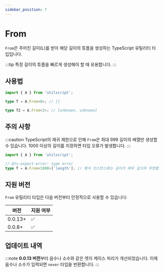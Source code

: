 ```yaml
---
sidebar_position: 7
---
```


# From

`From`은 주어진 길이(L)를 받아 해당 길이의 튜플을 생성하는 TypeScript 유틸리티 타입입니다.

:::tip
특정 길이의 튜플을 빠르게 생성해야 할 때 유용합니다.
:::

## 사용법

```ts
import { A } from 'utilscript';

type T = A.From<0>; // []

type T2 = A.From<2>; // [unknown, unknown]
```

## 주의 사항

:::caution
TypeScript의 재귀 제한으로 인해 `From`은 최대 999 길이의 배열만 생성할 수 있습니다. 1000 이상의 길이를 지정하면 타입 오류가 발생합니다.
:::

```ts
import { A } from 'utilscript';

// @ts-expect-error: type error
type T = A.From<1000>['length']; // 형식 인스턴스화는 깊이가 매우 깊으며 무한할 수도 있습니다.
```

## 지원 버전

`From` 유틸리티 타입은 다음 버전부터 안정적으로 사용할 수 있습니다:

| 버전    | 지원 여부 |
| ------- | --------- |
| 0.0.13+ | ✅        |
| 0.0.8+  | ✅        |

## 업데이트 내역

:::note
**0.0.13 버전**부터 음수나 소수와 같은 엣지 케이스 처리가 개선되었습니다. 이제 음수나 소수가 입력되면 `never` 타입을 반환합니다.
:::
